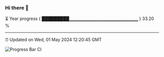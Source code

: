 ### Hi there 👋

⏳ Year progress { █████████▁▁▁▁▁▁▁▁▁▁▁▁▁▁▁▁▁▁▁▁▁ } 33.20 %

---

⏰ Updated on Wed, 01 May 2024 12:20:45 GMT

![Progress Bar CI](https://github.com/liununu/liununu/workflows/Progress%20Bar%20CI/badge.svg)

